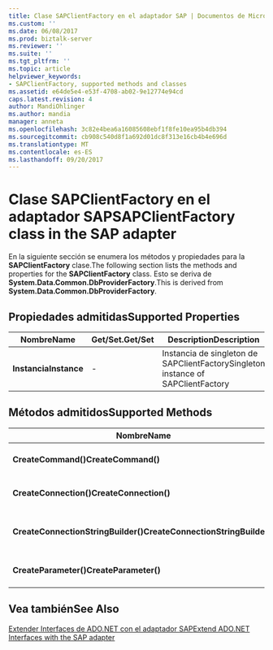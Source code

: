 ```yaml
---
title: Clase SAPClientFactory en el adaptador SAP | Documentos de Microsoft
ms.custom: ''
ms.date: 06/08/2017
ms.prod: biztalk-server
ms.reviewer: ''
ms.suite: ''
ms.tgt_pltfrm: ''
ms.topic: article
helpviewer_keywords:
- SAPClientFactory, supported methods and classes
ms.assetid: e64de5e4-e53f-4708-ab02-9e12774e94cd
caps.latest.revision: 4
author: MandiOhlinger
ms.author: mandia
manager: anneta
ms.openlocfilehash: 3c82e4bea6a16085608ebf1f8fe10ea95b4db394
ms.sourcegitcommit: cb908c540d8f1a692d01dc8f313e16cb4b4e696d
ms.translationtype: MT
ms.contentlocale: es-ES
ms.lasthandoff: 09/20/2017
---
```

# <a name="sapclientfactory-class-in-the-sap-adapter"></a><span data-ttu-id="67bfd-102">Clase SAPClientFactory en el adaptador SAP</span><span class="sxs-lookup"><span data-stu-id="67bfd-102">SAPClientFactory class in the SAP adapter</span></span>
<span data-ttu-id="67bfd-103">En la siguiente sección se enumera los métodos y propiedades para la **SAPClientFactory** clase.</span><span class="sxs-lookup"><span data-stu-id="67bfd-103">The following section lists the methods and properties for the **SAPClientFactory** class.</span></span> <span data-ttu-id="67bfd-104">Esto se deriva de **System.Data.Common.DbProviderFactory**.</span><span class="sxs-lookup"><span data-stu-id="67bfd-104">This is derived from **System.Data.Common.DbProviderFactory**.</span></span>  
  
## <a name="supported-properties"></a><span data-ttu-id="67bfd-105">Propiedades admitidas</span><span class="sxs-lookup"><span data-stu-id="67bfd-105">Supported Properties</span></span>  
  
|<span data-ttu-id="67bfd-106">Nombre</span><span class="sxs-lookup"><span data-stu-id="67bfd-106">Name</span></span>|<span data-ttu-id="67bfd-107">Get/Set.</span><span class="sxs-lookup"><span data-stu-id="67bfd-107">Get/Set</span></span>|<span data-ttu-id="67bfd-108">Description</span><span class="sxs-lookup"><span data-stu-id="67bfd-108">Description</span></span>|  
|----------|--------------|-----------------|  
|<span data-ttu-id="67bfd-109">**Instancia**</span><span class="sxs-lookup"><span data-stu-id="67bfd-109">**Instance**</span></span>|-|<span data-ttu-id="67bfd-110">Instancia de singleton de SAPClientFactory</span><span class="sxs-lookup"><span data-stu-id="67bfd-110">Singleton instance of SAPClientFactory</span></span>|  
  
## <a name="supported-methods"></a><span data-ttu-id="67bfd-111">Métodos admitidos</span><span class="sxs-lookup"><span data-stu-id="67bfd-111">Supported Methods</span></span>  
  
|<span data-ttu-id="67bfd-112">Nombre</span><span class="sxs-lookup"><span data-stu-id="67bfd-112">Name</span></span>|<span data-ttu-id="67bfd-113">Description</span><span class="sxs-lookup"><span data-stu-id="67bfd-113">Description</span></span>|  
|----------|-----------------|  
|<span data-ttu-id="67bfd-114">**CreateCommand()**</span><span class="sxs-lookup"><span data-stu-id="67bfd-114">**CreateCommand()**</span></span>|<span data-ttu-id="67bfd-115">Crea una instancia de SAPCommand</span><span class="sxs-lookup"><span data-stu-id="67bfd-115">Creates an instance of SAPCommand</span></span>|  
|<span data-ttu-id="67bfd-116">**CreateConnection()**</span><span class="sxs-lookup"><span data-stu-id="67bfd-116">**CreateConnection()**</span></span>|<span data-ttu-id="67bfd-117">Crea una instancia de SAPConnection</span><span class="sxs-lookup"><span data-stu-id="67bfd-117">Creates an instance of SAPConnection</span></span>|  
|<span data-ttu-id="67bfd-118">**CreateConnectionStringBuilder()**</span><span class="sxs-lookup"><span data-stu-id="67bfd-118">**CreateConnectionStringBuilder()**</span></span>|<span data-ttu-id="67bfd-119">Crea una instancia de SAPConnectionStringBuilder</span><span class="sxs-lookup"><span data-stu-id="67bfd-119">Creates an instance of SAPConnectionStringBuilder</span></span>|  
|<span data-ttu-id="67bfd-120">**CreateParameter()**</span><span class="sxs-lookup"><span data-stu-id="67bfd-120">**CreateParameter()**</span></span>|<span data-ttu-id="67bfd-121">Crea una instancia de SAPParameter</span><span class="sxs-lookup"><span data-stu-id="67bfd-121">Creates an instance of SAPParameter</span></span>|  
  
## <a name="see-also"></a><span data-ttu-id="67bfd-122">Vea también</span><span class="sxs-lookup"><span data-stu-id="67bfd-122">See Also</span></span>  
 [<span data-ttu-id="67bfd-123">Extender Interfaces de ADO.NET con el adaptador SAP</span><span class="sxs-lookup"><span data-stu-id="67bfd-123">Extend ADO.NET Interfaces with the SAP adapter</span></span>](../../adapters-and-accelerators/adapter-sap/extend-ado-net-interfaces-with-the-sap-adapter.md)